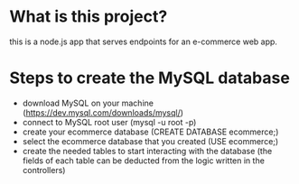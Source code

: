 # What is this project?

this is a node.js app that serves endpoints for an e-commerce web app.

# Steps to create the MySQL database

- download MySQL on your machine (https://dev.mysql.com/downloads/mysql/)
- connect to MySQL root user (mysql -u root -p)
- create your ecommerce database (CREATE DATABASE ecommerce;)
- select the ecommerce database that you created (USE ecommerce;)
- create the needed tables to start interacting with the database (the fields of each table can be deducted from the logic written in the controllers)